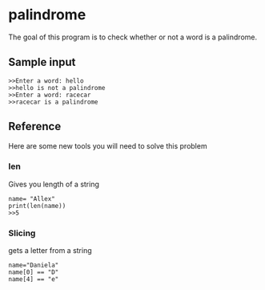 # palindrome
The goal of this program is to check whether or not a word is a palindrome.  
## Sample input ## 
    >>Enter a word: hello
    >>hello is not a palindrome
    >>Enter a word: racecar
    >>racecar is a palindrome
   
## Reference ##
Here are some new tools you will need to solve this problem
### len ###
Gives you length of a string
  
    name= "Allex"
    print(len(name))
    >>5
### Slicing ###
gets a letter from a string

    name="Daniela"
    name[0] == "D"
    name[4] == "e"
 
